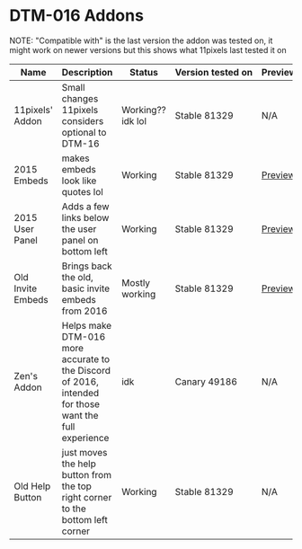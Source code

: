 
# DTM-016 Addons
NOTE: "Compatible with" is the last version the addon was tested on, it might work on newer versions but this shows what 11pixels last tested it on

Name | Description | Status | Version&nbsp;tested&nbsp;on | Preview
---- | ----------- | ------ | --------------- | -------
11pixels' Addon | Small changes 11pixels considers optional to DTM-16 | Working?? idk lol | Stable 81329 | N/A
2015 Embeds | makes embeds look like quotes lol | Working | Stable 81329 | [Preview](https://cdn.discordapp.com/attachments/642779987044204544/643085638140166174/unknown.png)
2015 User Panel | Adds a few links below the user panel on bottom left | Working | Stable 81329 |[Preview](https://cdn.discordapp.com/attachments/642779987044204544/643083001206407189/unknown.png)
Old Invite Embeds | Brings back the old, basic invite embeds from 2016 | Mostly working | Stable 81329 | [Preview](https://user-images.githubusercontent.com/51988432/68716346-ab9e1800-05ac-11ea-8da5-dea4ccea428b.png)
Zen's Addon | Helps make DTM-016 more accurate to the Discord of 2016, intended for those want the full experience | idk | Canary 49186 | N/A
Old Help Button | just moves the help button from the top right corner to the bottom left corner | Working | Stable 81329 | N/A
